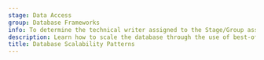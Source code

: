 ```yaml
---
stage: Data Access
group: Database Frameworks
info: To determine the technical writer assigned to the Stage/Group associated with this page, see https://handbook.gitlab.com/handbook/product/ux/technical-writing/#assignments
description: Learn how to scale the database through the use of best-of-class database scalability patterns
title: Database Scalability Patterns
---
```

